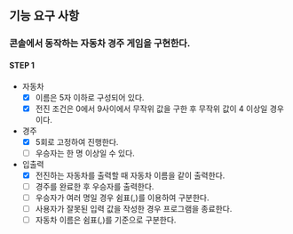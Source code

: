 ## 기능 요구 사항
### 콘솔에서 동작하는 자동차 경주 게임을 구현한다.

#### STEP 1

- 자동차
  - [x] 이름은 5자 이하로 구성되어 있다.
  - [x] 전진 조건은 0에서 9사이에서 무작위 값을 구한 후 무작위 값이 4 이상일 경우이다.

- 경주
  - [x] 5회로 고정하여 진행한다.
  - [ ] 우승자는 한 명 이상일 수 있다.

- 입출력
  - [x] 전진하는 자동차를 출력할 때 자동차 이름을 같이 출력한다.
  - [ ] 경주를 완료한 후 우승자를 출력한다.
  - [ ] 우승자가 여러 명일 경우 쉼표(,)를 이용하여 구분한다.
  - [ ] 사용자가 잘못된 입력 값을 작성한 경우 프로그램을 종료한다.
  - [ ] 자동차 이름은 쉼표(,)를 기준으로 구분한다.